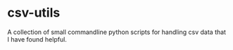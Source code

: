 # csv-utils
A collection of small commandline python scripts for handling csv data that I have found helpful.
